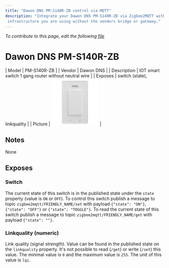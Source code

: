 ```yaml
---
title: "Dawon DNS PM-S140R-ZB control via MQTT"
description: "Integrate your Dawon DNS PM-S140R-ZB via Zigbee2MQTT with whatever smart home
 infrastructure you are using without the vendors bridge or gateway."
---
```


*To contribute to this page, edit the following
[file](https://github.com/Koenkk/zigbee2mqtt.io/blob/master/docs/devices/PM-S140R-ZB.md)*

# Dawon DNS PM-S140R-ZB

| Model | PM-S140R-ZB  |
| Vendor  | Dawon DNS  |
| Description | IOT smart switch 1 gang router without neutral wire |
| Exposes | switch (state), linkquality |
| Picture | ![Dawon DNS PM-S140R-ZB](../../public/images/devices/PM-S140R-ZB.jpg) |

## Notes

None


## Exposes

### Switch 
The current state of this switch is in the published state under the `state` property (value is `ON` or `OFF`).
To control this switch publish a message to topic `zigbee2mqtt/FRIENDLY_NAME/set` with payload `{"state": "ON"}`, `{"state": "OFF"}` or `{"state": "TOGGLE"}`.
To read the current state of this switch publish a message to topic `zigbee2mqtt/FRIENDLY_NAME/get` with payload `{"state": ""}`.

### Linkquality (numeric)
Link quality (signal strength).
Value can be found in the published state on the `linkquality` property.
It's not possible to read (`/get`) or write (`/set`) this value.
The minimal value is `0` and the maximum value is `255`.
The unit of this value is `lqi`.

